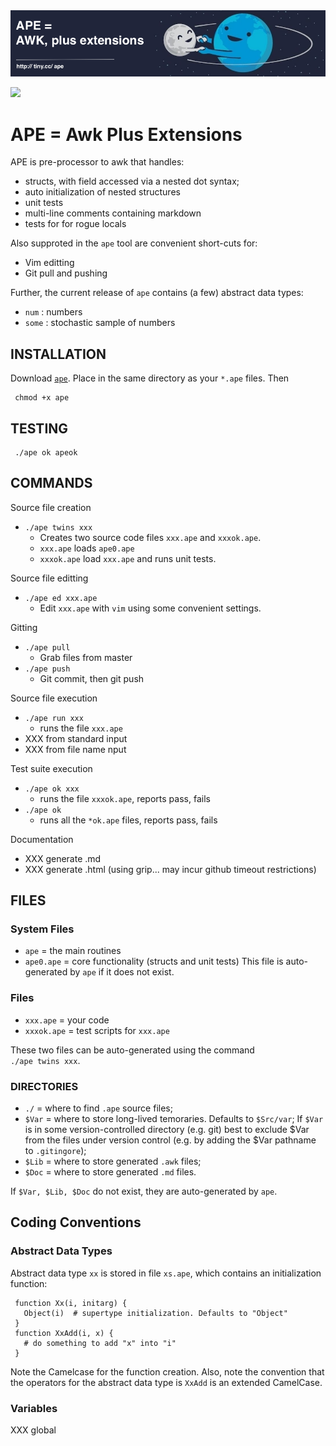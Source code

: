 <img src="etc/banner.png">

[![](https://zenodo.org/badge/117367205.svg)](https://zenodo.org/record/1146890#.WlpxPZM-f9s)

# APE = Awk Plus Extensions

APE is  pre-processor to awk that handles:

- structs, with field accessed via a nested dot syntax;
- auto initialization of nested structures
- unit tests
- multi-line comments containing markdown
- tests for for rogue locals

Also supproted in the `ape` tool are convenient
short-cuts for:

- Vim editting
- Git pull and pushing

Further, the current release of `ape` contains (a few) abstract
data types:

- `num` : numbers
- `some` : stochastic sample of numbers

## INSTALLATION

Download [`ape`](src/ape). Place in the same
directory as your `*.ape` files. Then

     chmod +x ape

## TESTING

     ./ape ok apeok

## COMMANDS

Source file creation

- `./ape twins xxx`  
    - Creates two source code files `xxx.ape` and `xxxok.ape`.
    - `xxx.ape` loads `ape0.ape`
    - `xxxok.ape` load `xxx.ape` and runs unit tests. 

Source file editting

- `./ape ed xxx.ape`
    - Edit `xxx.ape` with `vim` using some convenient settings. 

Gitting

- `./ape pull`
    - Grab files from master
- `./ape push`
    - Git commit, then git push

Source file execution

- `./ape run xxx`
    - runs the  file `xxx.ape`
- XXX from standard input
- XXX from file name nput

Test suite execution

- `./ape ok xxx`
    - runs the  file `xxxok.ape`, reports pass, fails
- `./ape ok `
    - runs all  the `*ok.ape` files, reports pass, fails

Documentation

- XXX generate .md
- XXX generate .html (using grip... may incur github timeout restrictions)

## FILES

### System Files

- `ape`     = the main routines
- `ape0.ape` = core functionality (structs and unit tests)
  This file is auto-generated by `ape` if
   it does not exist.

### Files 

- `xxx.ape` = your code
- `xxxok.ape` = test scripts for `xxx.ape`

These two files can be auto-generated using the command   
`./ape twins xxx`.

### DIRECTORIES

- `./` = where to find  `.ape` source files; 
- `$Var` = where to store long-lived temoraries. Defaults to `$Src/var`;
  If `$Var` is in some version-controlled directory
  (e.g. git) best to exclude $Var from the files under version control
  (e.g. by adding the $Var pathname to `.gitingore`);
- `$Lib` = where to store generated `.awk` files;
- `$Doc` = where to store generated `.md` files.

If `$Var, $Lib, $Doc`  do not exist, they  are auto-generated by `ape`.

## Coding Conventions

### Abstract Data Types

Abstract data type `xx` is stored in file `xs.ape`, which contains an initialization
function:

     function Xx(i, initarg) {
       Object(i)  # supertype initialization. Defaults to "Object"
     }
     function XxAdd(i, x) {
       # do something to add "x" into "i"
     }

Note the Camelcase for the function creation. Also, note the
convention that the operators for the abstract data type is `XxAdd` is
an extended CamelCase.

### Variables

XXX global


